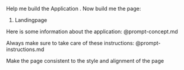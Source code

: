 Help me build the Application <YOUR APPLICATION>. Now build me the page:
1. Landingpage

Here is some information about the application:
@prompt-concept.md

Always make sure to take care of these instructions:
@prompt-instructions.md



<Add to the prompt after finishing your first screen:>
Make the page consistent to the style and alignment of the <replace with @page.tsx> page